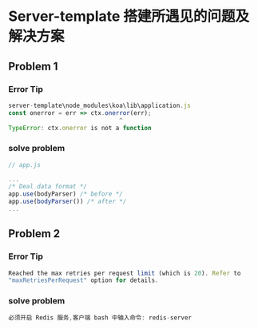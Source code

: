 # Server-template 搭建所遇见的问题及解决方案

## Problem 1

### Error Tip

```js
server-template\node_modules\koa\lib\application.js
const onerror = err => ctx.onerror(err);
                               ^
TypeError: ctx.onerror is not a function
```



### solve problem

```js
// app.js

...
/* Deal data format */
app.use(bodyParser) /* before */
app.use(bodyParser()) /* after */
...
```

## Problem 2
### Error Tip

```js
Reached the max retries per request limit (which is 20). Refer to
"maxRetriesPerRequest" option for details.
```

### solve problem

```js
必须开启 Redis 服务,客户端 bash 中输入命令: redis-server
```
